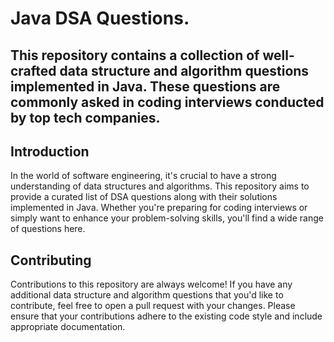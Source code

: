 # Java DSA Questions.
## This repository contains a collection of well-crafted data structure and algorithm questions implemented in Java. These questions are commonly asked in coding interviews conducted by top tech companies.
## Introduction
In the world of software engineering, it's crucial to have a strong understanding of data structures and algorithms. This repository aims to provide a curated list of DSA questions along with their solutions implemented in Java. Whether you're preparing for coding interviews or simply want to enhance your problem-solving skills, you'll find a wide range of questions here.
## Contributing
Contributions to this repository are always welcome! If you have any additional data structure and algorithm questions that you'd like to contribute, feel free to open a pull request with your changes. Please ensure that your contributions adhere to the existing code style and include appropriate documentation.



